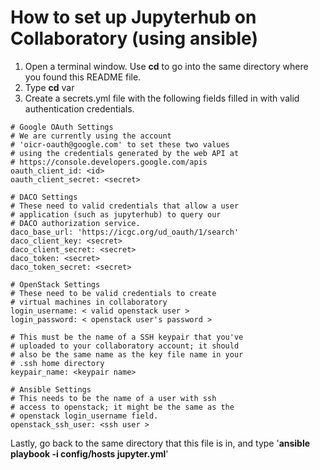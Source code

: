 # How to set up Jupyterhub on Collaboratory (using ansible)
1. Open a terminal window. Use **cd** to go into the same directory where you found this README file.
1. Type **cd** var 
1. Create a secrets.yml file with the following fields filled in with valid authentication credentials.

```    
# Google OAuth Settings
# We are currently using the account 
# 'oicr-oauth@google.com' to set these two values
# using the credentials generated by the web API at
# https://console.developers.google.com/apis
oauth_client_id: <id>
oauth_client_secret: <secret>
    
# DACO Settings
# These need to valid credentials that allow a user
# application (such as jupyterhub) to query our
# DACO authorization service.
daco_base_url: 'https://icgc.org/ud_oauth/1/search'
daco_client_key: <secret>
daco_client_secret: <secret>
daco_token: <secret>
daco_token_secret: <secret>
    
# OpenStack Settings
# These need to be valid credentials to create 
# virtual machines in collaboratory
login_username: < valid openstack user >
login_password: < openstack user's password > 

# This must be the name of a SSH keypair that you've
# uploaded to your collaboratory account; it should
# also be the same name as the key file name in your
# .ssh home directory
keypair_name: <keypair name>
    
# Ansible Settings
# This needs to be the name of a user with ssh
# access to openstack; it might be the same as the
# openstack login_username field.
openstack_ssh_user: <ssh user >
```

Lastly, go back to the same directory that this file is in, and type '**ansible playbook -i config/hosts jupyter.yml**'
